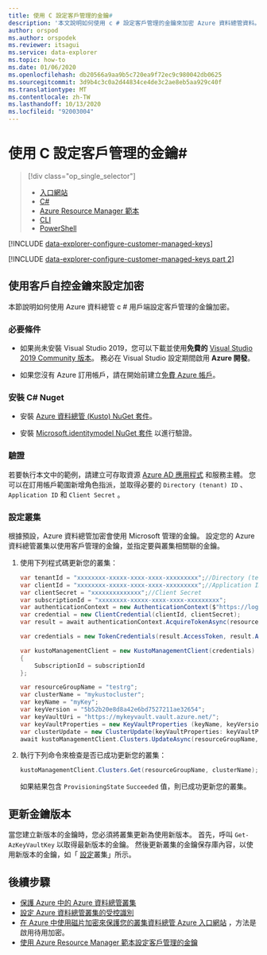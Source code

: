 ```yaml
---
title: 使用 C 設定客戶管理的金鑰#
description: '本文說明如何使用 c # 設定客戶管理的金鑰來加密 Azure 資料總管資料。'
author: orspod
ms.author: orspodek
ms.reviewer: itsagui
ms.service: data-explorer
ms.topic: how-to
ms.date: 01/06/2020
ms.openlocfilehash: db20566a9aa9b5c720ea9f72ec9c980042db0625
ms.sourcegitcommit: 3d9b4c3c0a2d44834ce4de3c2ae8eb5aa929c40f
ms.translationtype: MT
ms.contentlocale: zh-TW
ms.lasthandoff: 10/13/2020
ms.locfileid: "92003004"
---
```

# <a name="configure-customer-managed-keys-using-c"></a>使用 C 設定客戶管理的金鑰#

> [!div class="op_single_selector"]
> * [入口網站](customer-managed-keys-portal.md)
> * [C#](customer-managed-keys-csharp.md)
> * [Azure Resource Manager 範本](customer-managed-keys-resource-manager.md)
> * [CLI](customer-managed-keys-cli.md)
> * [PowerShell](customer-managed-keys-powershell.md)

[!INCLUDE [data-explorer-configure-customer-managed-keys](includes/data-explorer-configure-customer-managed-keys.md)]

[!INCLUDE [data-explorer-configure-customer-managed-keys part 2](includes/data-explorer-configure-customer-managed-keys-b.md)]

## <a name="configure-encryption-with-customer-managed-keys"></a>使用客戶自控金鑰來設定加密

本節說明如何使用 Azure 資料總管 c # 用戶端設定客戶管理的金鑰加密。 

### <a name="prerequisites"></a>必要條件

* 如果尚未安裝 Visual Studio 2019，您可以下載並使用**免費的** [Visual Studio 2019 Community 版本](https://www.visualstudio.com/downloads/)。 務必在 Visual Studio 設定期間啟用 **Azure 開發**。

* 如果您沒有 Azure 訂用帳戶，請在開始前建立[免費 Azure 帳戶](https://azure.microsoft.com/free/)。

### <a name="install-c-nuget"></a>安裝 C# Nuget

* 安裝 [Azure 資料總管 (Kusto) NuGet 套件](https://www.nuget.org/packages/Microsoft.Azure.Management.Kusto/)。

* 安裝 [Microsoft.identitymodel NuGet 套件](https://www.nuget.org/packages/Microsoft.IdentityModel.Clients.ActiveDirectory/) 以進行驗證。

### <a name="authentication"></a>驗證

若要執行本文中的範例，請建立可存取資源 [Azure AD 應用程式](/azure/active-directory/develop/howto-create-service-principal-portal) 和服務主體。 您可以在訂用帳戶範圍新增角色指派，並取得必要的 `Directory (tenant) ID` 、 `Application ID` 和 `Client Secret` 。

### <a name="configure-cluster"></a>設定叢集

根據預設，Azure 資料總管加密會使用 Microsoft 管理的金鑰。 設定您的 Azure 資料總管叢集以使用客戶管理的金鑰，並指定要與叢集相關聯的金鑰。

1. 使用下列程式碼更新您的叢集：

    ```csharp
    var tenantId = "xxxxxxxx-xxxxx-xxxx-xxxx-xxxxxxxxx";//Directory (tenant) ID
    var clientId = "xxxxxxxx-xxxxx-xxxx-xxxx-xxxxxxxxx";//Application ID
    var clientSecret = "xxxxxxxxxxxxxx";//Client Secret
    var subscriptionId = "xxxxxxxx-xxxxx-xxxx-xxxx-xxxxxxxxx";
    var authenticationContext = new AuthenticationContext($"https://login.windows.net/{tenantId}");
    var credential = new ClientCredential(clientId, clientSecret);
    var result = await authenticationContext.AcquireTokenAsync(resource: "https://management.core.windows.net/", clientCredential: credential);

    var credentials = new TokenCredentials(result.AccessToken, result.AccessTokenType);

    var kustoManagementClient = new KustoManagementClient(credentials)
    {
        SubscriptionId = subscriptionId
    };

    var resourceGroupName = "testrg";
    var clusterName = "mykustocluster";
    var keyName = "myKey";
    var keyVersion = "5b52b20e8d8a42e6bd7527211ae32654";
    var keyVaultUri = "https://mykeyvault.vault.azure.net/";
    var keyVaultProperties = new KeyVaultProperties (keyName, keyVersion, keyVaultUri);
    var clusterUpdate = new ClusterUpdate(keyVaultProperties: keyVaultProperties);
    await kustoManagementClient.Clusters.UpdateAsync(resourceGroupName, clusterName, clusterUpdate);
    ```

1. 執行下列命令來檢查是否已成功更新您的叢集：

    ```csharp
    kustoManagementClient.Clusters.Get(resourceGroupName, clusterName);
    ```

    如果結果包含 `ProvisioningState` `Succeeded` 值，則已成功更新您的叢集。

## <a name="update-the-key-version"></a>更新金鑰版本

當您建立新版本的金鑰時，您必須將叢集更新為使用新版本。 首先，呼叫 `Get-AzKeyVaultKey` 以取得最新版本的金鑰。 然後更新叢集的金鑰保存庫內容，以使用新版本的金鑰，如「 [設定](#configure-cluster)叢集」所示。

## <a name="next-steps"></a>後續步驟

* [保護 Azure 中的 Azure 資料總管叢集](security.md)
* [設定 Azure 資料總管叢集的受控識別](managed-identities.md)
* [在 Azure 中使用磁片加密來保護您的叢集資料總管 Azure 入口網站](cluster-disk-encryption.md) ，方法是啟用待用加密。
* [使用 Azure Resource Manager 範本設定客戶管理的金鑰](customer-managed-keys-resource-manager.md)


